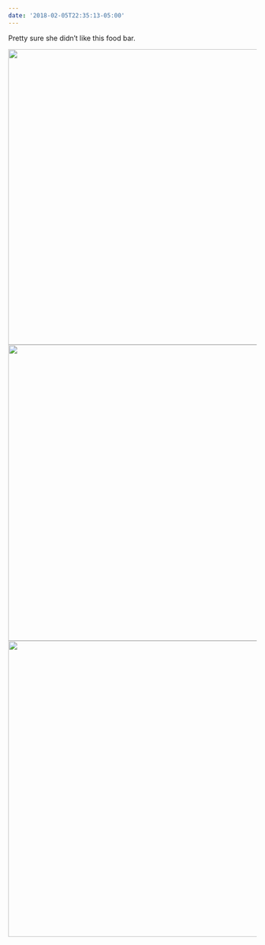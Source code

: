 ```yaml
---
date: '2018-02-05T22:35:13-05:00'
---
```

Pretty sure she didn’t like this food bar.

<img src="/posts/uploads/2018/6dc5d692e1.jpg" width="600" height="599" /><img src="/posts/uploads/2018/28a5d30aca.jpg" width="600" height="600" /><img src="/posts/uploads/2018/5bb24c6e9a.jpg" width="600" height="600" />
